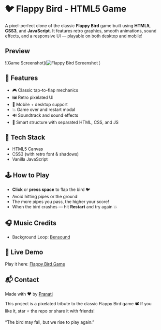 # 🐦 Flappy Bird - HTML5 Game

A pixel-perfect clone of the classic **Flappy Bird** game built using **HTML5**, **CSS3**, and **JavaScript**. It features retro graphics, smooth animations, sound effects, and a responsive UI — playable on both desktop and mobile!

## Preview

![Game Screenshot](![Flappy Bird Screenshot](https://github.com/user-attachments/assets/96ceb21a-86b9-4f62-817a-d152e136927f)
) 

## 🚀 Features

- 🎮 Classic tap-to-flap mechanics
- 🖼️ Retro pixelated UI
- 📱 Mobile + desktop support
- 💥 Game over and restart modal
- 🔊 Soundtrack and sound effects
- 🧠 Smart structure with separated HTML, CSS, and JS

## 🔧 Tech Stack

- HTML5 Canvas
- CSS3 (with retro font & shadows)
- Vanilla JavaScript


## 🕹️ How to Play

- **Click** or **press space** to flap the bird 🐦  
- Avoid hitting pipes or the ground  
- The more pipes you pass, the higher your score!  
- When the bird crashes — hit **Restart** and try again 💥

## 🎧 Music Credits

- Background Loop: [Bensound ]((https://www.bensound.com/bensound-music/bensound-jazzyfrenchy.mp3))

## 🚀 Live Demo

Play it here: [Flappy Bird Game ](https://flappybirdjest.tiiny.site)

## 📬 Contact

Made with ❤️ by [Pranati](https://github.com/pranati2507)

This project is a pixelated tribute to the classic Flappy Bird game 🕊️
If you like it, star ⭐ the repo or share it with friends!

“The bird may fall, but we rise to play again.”
